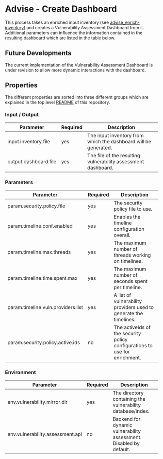 # Advise - Create Dashboard

This process takes an enriched input inventory (see [advise_enrich-inventory](advise_enrich-inventory.md)) and creates 
a Vulnerability Assessment Dashboard from it. Additional parameters can influence the information contained in the 
resulting dashboard which are listed in the table below.

## Future Developments

The current implementation of the Vulnerability Assessment Dashboard is under revision to allow more dynamic interactions with 
the dashboard.

## Properties

The different properties are sorted into three different groups which are explained in the top level [README](../../README.md)
of this repository.

### Input / Output
| Parameter                                     | Required | Description                                                                      |
|-----------------------------------------------|----------|----------------------------------------------------------------------------------|
| input.inventory.file                          | yes      | The input inventory from which the dashboard will be generated.                  |
| output.dashboard.file                         | yes      | The file of the resulting vulnerability assessment dashboard.                    |

### Parameters
| Parameter                           | Required | Description                                                                |
|-------------------------------------|----------|----------------------------------------------------------------------------|
| param.security.policy.file         | yes      | The security policy file to use.                                                 |
| param.timeline.conf.enabled         | yes      | Enables the timeline configuration overall.                                | 
| param.timeline.max.threads          | yes      | The maximum number of threads working on timelines.                        |
| param.timeline.time.spent.max       | yes      | The maximum number of seconds spent per timeline.                          |
| param.timeline.vuln.providers.list  | yes      | A list of vulnerability providers used to generate the timelines.          |
| param.security.policy.active.ids    | no       | The activeIds of the security policy configurations to use for enrichment. | 

### Environment
| Parameter                         | Required | Description                                                        |
|-----------------------------------|----------|--------------------------------------------------------------------|
| env.vulnerability.mirror.dir      | yes      | The directory containing the vulnerability database/index.         |
| env.vulnerability.assessment.api  | no       | Backend for dynamic vulnerability assessment. Disabled by default. |

